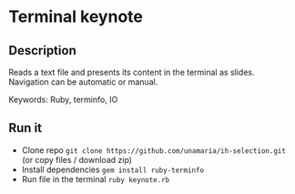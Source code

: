 # Terminal keynote

## Description

Reads a text file and presents its content in the terminal as slides. Navigation can be automatic or manual.

Keywords: Ruby, terminfo, IO

## Run it

* Clone repo `git clone https://github.com/unamaria/ih-selection.git` (or copy files / download zip)
* Install dependencies `gem install ruby-terminfo`
* Run file in the terminal `ruby keynote.rb`
